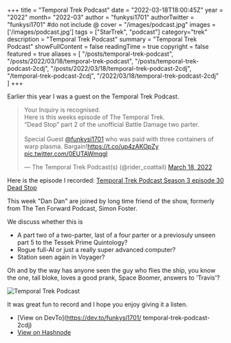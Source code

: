 +++
title = "Temporal Trek Podcast"
date = "2022-03-18T18:00:45Z"
year = "2022"
month= "2022-03"
author = "funkysi1701"
authorTwitter = "funkysi1701" #do not include @
cover = "/images/podcast.jpg"
images = ['/images/podcast.jpg']
tags = ["StarTrek", "podcast"]
category="trek"
description =  "Temporal Trek Podcast"
summary = "Temporal Trek Podcast"
showFullContent = false
readingTime = true
copyright = false
featured = true
aliases = [
    "/posts/temporal-trek-podcast",
    "/posts/2022/03/18/temporal-trek-podcast",
    "/posts/temporal-trek-podcast-2cdj",
    "/posts/2022/03/18/temporal-trek-podcast-2cdj",
    "/temporal-trek-podcast-2cdj",
    "/2022/03/18/temporal-trek-podcast-2cdj"    
]
+++

Earlier this year I was a guest on the Temporal Trek Podcast. 
<blockquote class="twitter-tweet"><p lang="en" dir="ltr">Your Inquiry is recognised.<br>Here is this weeks episode of The Temporal Trek.<br>“Dead Stop” part 2 of the unofficial Battle Damage two parter.<br><br>Special Guest <a href="https://twitter.com/funkysi1701?ref_src=twsrc%5Etfw">@funkysi1701</a> who was paid with three containers of warp plasma. Bargain!<a href="https://t.co/up4zAKOpZy">https://t.co/up4zAKOpZy</a> <a href="https://t.co/0EUTAWmqgl">pic.twitter.com/0EUTAWmqgl</a></p>&mdash; The Temporal Trek Podcast(s) (@rider_coattail) <a href="https://twitter.com/rider_coattail/status/1504830089002897414?ref_src=twsrc%5Etfw">March 18, 2022</a></blockquote> <script async src="https://platform.twitter.com/widgets.js" charset="utf-8"></script>

Here is the episode I recorded: 
[Temporal Trek Podcast Season 3 episode 30 Dead Stop](https://podcasts.apple.com/gb/podcast/the-temporal-trek-podcast-season-3-episode-30-dead/id1499160640?i=1000554428633)

This week "Dan Dan" are joined by long time friend of the show, formerly from The Ten Forward Podcast, Simon Foster.

We discuss whether this is 

- A part two of a two-parter, last of a four parter or a previosuly unseen part 5 to the Tessek Prime Quintology?
- Rogue full-AI or just a really super advanced computer?
- Station seen again in Voyager?

Oh and by the way has anyone seen the guy who flies the ship, you know the one, tall bloke, loves a good prank, Space Boomer, answers to 'Travis'?

![Temporal Trek Podcast](/images/podcast.jpg)

It was great fun to record and I hope you enjoy giving it a listen.



- [View on DevTo](https://dev.to/funkysi1701/
temporal-trek-podcast-2cdj)
- [View on Hashnode]()
